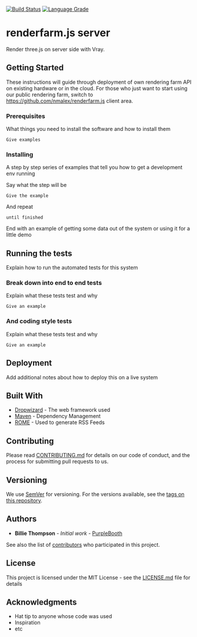 [![Build Status][build-status]][build-status-url]
[![Language Grade][lgtm]][lgtm-url]

# renderfarm.js server

Render three.js on server side with Vray.

## Getting Started

These instructions will guide through deployment of own rendering farm API on existing hardware or in the cloud. For those who just want to start using our public rendering farm, switch to <https://github.com/nmalex/renderfarm.js> client area.

### Prerequisites

What things you need to install the software and how to install them

```
Give examples
```

### Installing

A step by step series of examples that tell you how to get a development env running

Say what the step will be

```
Give the example
```

And repeat

```
until finished
```

End with an example of getting some data out of the system or using it for a little demo

## Running the tests

Explain how to run the automated tests for this system

### Break down into end to end tests

Explain what these tests test and why

```
Give an example
```

### And coding style tests

Explain what these tests test and why

```
Give an example
```

## Deployment

Add additional notes about how to deploy this on a live system

## Built With

* [Dropwizard](http://www.dropwizard.io/1.0.2/docs/) - The web framework used
* [Maven](https://maven.apache.org/) - Dependency Management
* [ROME](https://rometools.github.io/rome/) - Used to generate RSS Feeds

## Contributing

Please read [CONTRIBUTING.md](https://gist.github.com/PurpleBooth/b24679402957c63ec426) for details on our code of conduct, and the process for submitting pull requests to us.

## Versioning

We use [SemVer](http://semver.org/) for versioning. For the versions available, see the [tags on this repository](https://github.com/your/project/tags). 

## Authors

* **Billie Thompson** - *Initial work* - [PurpleBooth](https://github.com/PurpleBooth)

See also the list of [contributors](https://github.com/your/project/contributors) who participated in this project.

## License

This project is licensed under the MIT License - see the [LICENSE.md](LICENSE.md) file for details

## Acknowledgments

* Hat tip to anyone whose code was used
* Inspiration
* etc

[build-status]: https://teamcity.mbnsay.com/app/rest/builds/buildType:(id:RenderfarmJs_Build)/status
[build-status-url]: https://teamcity.mbnsay.com/viewType.html?buildTypeId=RenderfarmJs_Build&guest=1

[lgtm]: https://img.shields.io/lgtm/grade/javascript/g/nmalex/renderfarm.js-server.svg?label=code%20quality
[lgtm-url]: https://lgtm.com/projects/g/nmalex/renderfarm.js-server/